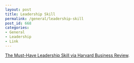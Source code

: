 ```yaml
---
layout: post
title: Leadership Skill
permalink: /general/leadership-skill
post_id: 668
categories:
- General
- Leadership
- Link
---
```


[The Must-Have Leadership Skill via Harvard Business Review](http://blogs.hbr.org/cs/2011/10/the_must-have_leadership_skill.html).
